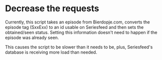 # Decrease the requests
Currently, this script takes an episode from Bierdopje.com,
converts the episode tag (SxxExx) to an id usable on Seriesfeed
and then sets the obtained/seen status. Setting this information
doesn't need to happen if the episode was already seen.

This causes the script to be slower than it needs to be,
plus, Seriesfeed's database is receiving more load
than needed.
